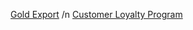 [Gold Export](https://app.powerbi.com/groups/me/reports/f71ea3cc-835a-482b-8edf-06688f274a69/01c7bcbaa9f460baf149?experience=power-bi) /n
[Customer Loyalty Program](https://app.powerbi.com/groups/2a41af1c-e124-4647-899e-b7daa6493f77/reports/959e360d-cffc-4c67-bd81-f44e34ae5bec/1eba440c5435ba949b98?experience=power-bi)

